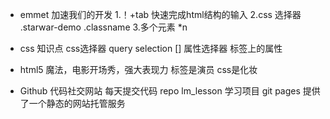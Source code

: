 - emmet  加速我们的开发
1.！+tab 快速完成html结构的输入
2.css 选择器
 .starwar-demo .classname 
3.多个元素 *n

- css 知识点
 css选择器 query selection
 [] 属性选择器 标签上的属性
 
- html5  魔法，电影开场秀，强大表现力
 标签是演员
 css是化妆

 - Github 代码社交网站
 每天提交代码
 repo lm_lesson 学习项目
 git pages 提供了一个静态的网站托管服务